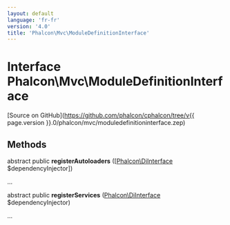 ```yaml
---
layout: default
language: 'fr-fr'
version: '4.0'
title: 'Phalcon\Mvc\ModuleDefinitionInterface'
---
```

# Interface **Phalcon\Mvc\ModuleDefinitionInterface**

[Source on GitHub](https://github.com/phalcon/cphalcon/tree/v{{ page.version }}.0/phalcon/mvc/moduledefinitioninterface.zep)

## Methods

abstract public **registerAutoloaders** ([[Phalcon\DiInterface](Phalcon_DiInterface) $dependencyInjector])

...

abstract public **registerServices** ([Phalcon\DiInterface](Phalcon_DiInterface) $dependencyInjector)

...